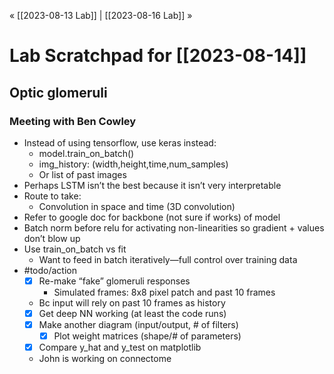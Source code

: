 « [[2023-08-13 Lab]] | [[2023-08-16 Lab]] » 
# Lab Scratchpad for [[2023-08-14]]
## Optic glomeruli
### Meeting with Ben Cowley
- Instead of using tensorflow, use keras instead:
	- model.train_on_batch()
	- img_history: (width,height,time,num_samples)
	- Or list of past images
- Perhaps LSTM isn’t the best because it isn’t very interpretable
- Route to take:
	- Convolution in space and time (3D convolution)
- Refer to google doc for backbone (not sure if works) of model
- Batch norm before relu for activating non-linearities so gradient + values don’t blow up
- Use train_on_batch vs fit
	- Want to feed in batch iteratively—full control over training data
- #todo/action
	- [x] Re-make “fake” glomeruli responses
		- Simulated frames: 8x8 pixel patch and past 10 frames
	- Bc input will rely on past 10 frames as history
	- [x] Get deep NN working (at least the code runs)
	- [x] Make another diagram (input/output, # of filters)
		- [x] Plot weight matrices (shape/# of parameters)
	- [x] Compare y_hat and y_test on matplotlib
	- John is working on connectome